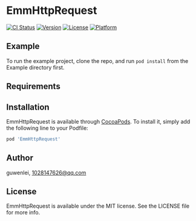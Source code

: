 # EmmHttpRequest

[![CI Status](https://img.shields.io/travis/guwenlei/EmmHttpRequest.svg?style=flat)](https://travis-ci.org/guwenlei/EmmHttpRequest)
[![Version](https://img.shields.io/cocoapods/v/EmmHttpRequest.svg?style=flat)](https://cocoapods.org/pods/EmmHttpRequest)
[![License](https://img.shields.io/cocoapods/l/EmmHttpRequest.svg?style=flat)](https://cocoapods.org/pods/EmmHttpRequest)
[![Platform](https://img.shields.io/cocoapods/p/EmmHttpRequest.svg?style=flat)](https://cocoapods.org/pods/EmmHttpRequest)

## Example

To run the example project, clone the repo, and run `pod install` from the Example directory first.

## Requirements

## Installation

EmmHttpRequest is available through [CocoaPods](https://cocoapods.org). To install
it, simply add the following line to your Podfile:

```ruby
pod 'EmmHttpRequest'
```

## Author

guwenlei, 1028147626@qq.com

## License

EmmHttpRequest is available under the MIT license. See the LICENSE file for more info.
